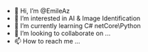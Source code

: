- 👋 Hi, I’m @EmileAz
- 👀 I’m interested in AI & Image Identification
- 🌱 I’m currently learning C# netCore\Python
- 💞️ I’m looking to collaborate on ...
- 📫 How to reach me ... 
<!--- Hi
EmileAz/EmileAz is a ✨ special ✨ repository because its `README.md` (this file) appears on your GitHub profile.
You can click the Preview link to take a look at your changes.
--->
